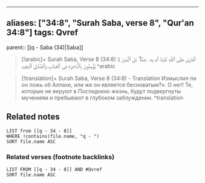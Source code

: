 
---
aliases: ["34:8", "Surah Saba, verse 8", "Qur'an 34:8"]
tags: Qvref
---

parent:: [[q - Saba (34)|Saba]]

> [!arabic]+ Surah Saba, Verse 8 (34:8)
> <span class="quran-arabic">أَفْتَرَىٰ عَلَى ٱللَّهِ كَذِبًا أَم بِهِۦ جِنَّةٌۢ ۗ بَلِ ٱلَّذِينَ لَا يُؤْمِنُونَ بِٱلْـَٔاخِرَةِ فِى ٱلْعَذَابِ وَٱلضَّلَـٰلِ ٱلْبَعِيدِ</span>
^arabic

> [!translation]+ Surah Saba, Verse 8 (34:8) - Translation
> Измыслил ли он ложь об Аллахе, или же он является бесноватым?». О нет! Те, которые не веруют в Последнюю жизнь, будут подвергнуты мучениям и пребывают в глубоком заблуждении.
^translation



## Related notes
```dataview
LIST from [[q - 34 - 8]]
WHERE !contains(file.name, "q - ")
SORT file.name ASC
```

### Related verses (footnote backlinks)
```dataview
LIST FROM [[q - 34 - 8]] AND #Qvref
SORT file.name ASC
```

